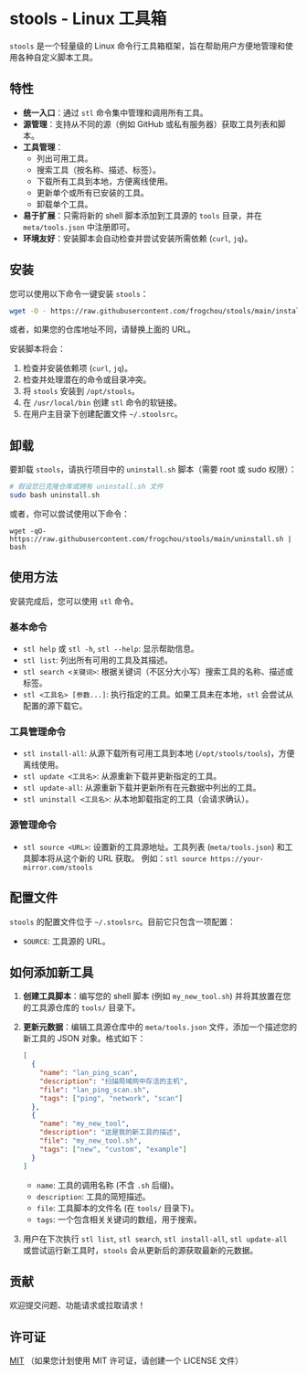 # stools - Linux 工具箱

`stools` 是一个轻量级的 Linux 命令行工具箱框架，旨在帮助用户方便地管理和使用各种自定义脚本工具。

## 特性

-   **统一入口**：通过 `stl` 命令集中管理和调用所有工具。
-   **源管理**：支持从不同的源（例如 GitHub 或私有服务器）获取工具列表和脚本。
-   **工具管理**：
    -   列出可用工具。
    -   搜索工具（按名称、描述、标签）。
    -   下载所有工具到本地，方便离线使用。
    -   更新单个或所有已安装的工具。
    -   卸载单个工具。
-   **易于扩展**：只需将新的 shell 脚本添加到工具源的 `tools` 目录，并在 `meta/tools.json` 中注册即可。
-   **环境友好**：安装脚本会自动检查并尝试安装所需依赖 (`curl`, `jq`)。

## 安装

您可以使用以下命令一键安装 `stools`：

```bash
wget -O - https://raw.githubusercontent.com/frogchou/stools/main/install.sh | bash
```
或者，如果您的仓库地址不同，请替换上面的 URL。

安装脚本将会：
1.  检查并安装依赖项 (`curl`, `jq`)。
2.  检查并处理潜在的命令或目录冲突。
3.  将 `stools` 安装到 `/opt/stools`。
4.  在 `/usr/local/bin` 创建 `stl` 命令的软链接。
5.  在用户主目录下创建配置文件 `~/.stoolsrc`。

## 卸载

要卸载 `stools`，请执行项目中的 `uninstall.sh` 脚本（需要 root 或 sudo 权限）：

```bash
# 假设您已克隆仓库或拥有 uninstall.sh 文件
sudo bash uninstall.sh
```
或者，你可以尝试使用以下命令：
```
wget -qO- https://raw.githubusercontent.com/frogchou/stools/main/uninstall.sh | bash
```

## 使用方法

安装完成后，您可以使用 `stl` 命令。

### 基本命令

-   `stl help` 或 `stl -h`, `stl --help`: 显示帮助信息。
-   `stl list`: 列出所有可用的工具及其描述。
-   `stl search <关键词>`: 根据关键词（不区分大小写）搜索工具的名称、描述或标签。
-   `stl <工具名> [参数...]`: 执行指定的工具。如果工具未在本地，`stl` 会尝试从配置的源下载它。

### 工具管理命令

-   `stl install-all`: 从源下载所有可用工具到本地 (`/opt/stools/tools`)，方便离线使用。
-   `stl update <工具名>`: 从源重新下载并更新指定的工具。
-   `stl update-all`: 从源重新下载并更新所有在元数据中列出的工具。
-   `stl uninstall <工具名>`: 从本地卸载指定的工具（会请求确认）。

### 源管理命令

-   `stl source <URL>`: 设置新的工具源地址。工具列表 (`meta/tools.json`) 和工具脚本将从这个新的 URL 获取。
    例如：`stl source https://your-mirror.com/stools`

## 配置文件

`stools` 的配置文件位于 `~/.stoolsrc`。目前它只包含一项配置：
-   `SOURCE`: 工具源的 URL。

## 如何添加新工具

1.  **创建工具脚本**：编写您的 shell 脚本 (例如 `my_new_tool.sh`) 并将其放置在您的工具源仓库的 `tools/` 目录下。
2.  **更新元数据**：编辑工具源仓库中的 `meta/tools.json` 文件，添加一个描述您的新工具的 JSON 对象。格式如下：
    ```json
    [
      {
        "name": "lan_ping_scan",
        "description": "扫描局域网中存活的主机",
        "file": "lan_ping_scan.sh",
        "tags": ["ping", "network", "scan"]
      },
      {
        "name": "my_new_tool",
        "description": "这是我的新工具的描述",
        "file": "my_new_tool.sh",
        "tags": ["new", "custom", "example"]
      }
    ]
    ```
    -   `name`: 工具的调用名称 (不含 `.sh` 后缀)。
    -   `description`: 工具的简短描述。
    -   `file`: 工具脚本的文件名 (在 `tools/` 目录下)。
    -   `tags`: 一个包含相关关键词的数组，用于搜索。

3.  用户在下次执行 `stl list`, `stl search`, `stl install-all`, `stl update-all` 或尝试运行新工具时，`stools` 会从更新后的源获取最新的元数据。

## 贡献

欢迎提交问题、功能请求或拉取请求！

## 许可证

[MIT](LICENSE) （如果您计划使用 MIT 许可证，请创建一个 LICENSE 文件）